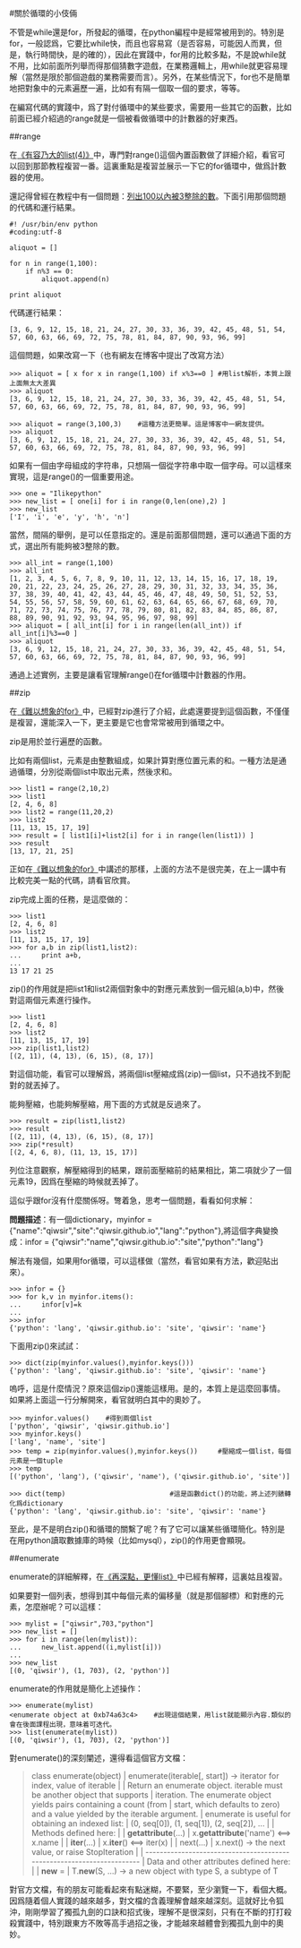 #關於循環的小伎倆

不管是while還是for，所發起的循環，在python編程中是經常被用到的。特別是for，一般認爲，它要比while快，而且也容易寫（是否容易，可能因人而異，但是，執行時間快，是的確的），因此在實踐中，for用的比較多點，不是說while就不用，比如前面所列舉而得那個猜數字遊戲，在業務邏輯上，用while就更容易理解（當然是限於那個遊戲的業務需要而言）。另外，在某些情況下，for也不是簡單地把對象中的元素遍歷一遍，比如有有隔一個取一個的要求，等等。

在編寫代碼的實踐中，爲了對付循環中的某些要求，需要用一些其它的函數，比如前面已經介紹過的range就是一個被看做循環中的計數器的好東西。

##range

在[《有容乃大的list(4)》](./116.md)中，專門對range()這個內置函數做了詳細介紹，看官可以回到那節教程複習一番。這裏重點是複習並展示一下它的for循環中，做爲計數器的使用。

還記得曾經在教程中有一個問題：[列出100以內被3整除的數](./118.md)。下面引用那個問題的代碼和運行結果。

	#! /usr/bin/env python
	#coding:utf-8

	aliquot = []

	for n in range(1,100):
	    if n%3 == 0:
	        aliquot.append(n)

	print aliquot

代碼運行結果：

    [3, 6, 9, 12, 15, 18, 21, 24, 27, 30, 33, 36, 39, 42, 45, 48, 51, 54, 57, 60, 63, 66, 69, 72, 75, 78, 81, 84, 87, 90, 93, 96, 99]

這個問題，如果改寫一下（也有網友在博客中提出了改寫方法）

    >>> aliquot = [ x for x in range(1,100) if x%3==0 ] #用list解析，本質上跟上面無太大差異
    >>> aliquot
    [3, 6, 9, 12, 15, 18, 21, 24, 27, 30, 33, 36, 39, 42, 45, 48, 51, 54, 57, 60, 63, 66, 69, 72, 75, 78, 81, 84, 87, 90, 93, 96, 99]

    >>> aliquot = range(3,100,3)    #這種方法更簡單。這是博客中一網友提供。
    >>> aliquot
    [3, 6, 9, 12, 15, 18, 21, 24, 27, 30, 33, 36, 39, 42, 45, 48, 51, 54, 57, 60, 63, 66, 69, 72, 75, 78, 81, 84, 87, 90, 93, 96, 99]

如果有一個由字母組成的字符串，只想隔一個從字符串中取一個字母。可以這樣來實現，這是range()的一個重要用途。

    >>> one = "Ilikepython"
    >>> new_list = [ one[i] for i in range(0,len(one),2) ]
    >>> new_list
    ['I', 'i', 'e', 'y', 'h', 'n']

當然，間隔的舉例，是可以任意指定的。還是前面那個問題，還可以通過下面的方式，選出所有能夠被3整除的數。

    >>> all_int = range(1,100)
    >>> all_int
    [1, 2, 3, 4, 5, 6, 7, 8, 9, 10, 11, 12, 13, 14, 15, 16, 17, 18, 19, 20, 21, 22, 23, 24, 25, 26, 27, 28, 29, 30, 31, 32, 33, 34, 35, 36, 37, 38, 39, 40, 41, 42, 43, 44, 45, 46, 47, 48, 49, 50, 51, 52, 53, 54, 55, 56, 57, 58, 59, 60, 61, 62, 63, 64, 65, 66, 67, 68, 69, 70, 71, 72, 73, 74, 75, 76, 77, 78, 79, 80, 81, 82, 83, 84, 85, 86, 87, 88, 89, 90, 91, 92, 93, 94, 95, 96, 97, 98, 99]
    >>> aliquot = [ all_int[i] for i in range(len(all_int)) if all_int[i]%3==0 ]
    >>> aliquot
    [3, 6, 9, 12, 15, 18, 21, 24, 27, 30, 33, 36, 39, 42, 45, 48, 51, 54, 57, 60, 63, 66, 69, 72, 75, 78, 81, 84, 87, 90, 93, 96, 99]

通過上述實例，主要是讓看官理解range()在for循環中計數器的作用。

##zip

在[《難以想象的for》](./206.md)中，已經對zip進行了介紹，此處還要提到這個函數，不僅僅是複習，還能深入一下，更主要是它也會常常被用到循環之中。

zip是用於並行遍歷的函數。

比如有兩個list，元素是由整數組成，如果計算對應位置元素的和。一種方法是通過循環，分別從兩個list中取出元素，然後求和。

    >>> list1 = range(2,10,2)
    >>> list1
    [2, 4, 6, 8]
    >>> list2 = range(11,20,2)
    >>> list2
    [11, 13, 15, 17, 19]
    >>> result = [ list1[i]+list2[i] for i in range(len(list1)) ]
    >>> result
    [13, 17, 21, 25]

正如在[《難以想象的for》](./206.md)中講述的那樣，上面的方法不是很完美，在上一講中有比較完美一點的代碼，請看官欣賞。

zip完成上面的任務，是這麼做的：

    >>> list1
    [2, 4, 6, 8]
    >>> list2
    [11, 13, 15, 17, 19]
    >>> for a,b in zip(list1,list2):
    ...     print a+b,
    ...
    13 17 21 25

zip()的作用就是把list1和list2兩個對象中的對應元素放到一個元組(a,b)中，然後對這兩個元素進行操作。

    >>> list1
    [2, 4, 6, 8]
    >>> list2
    [11, 13, 15, 17, 19]
    >>> zip(list1,list2)
    [(2, 11), (4, 13), (6, 15), (8, 17)]

對這個功能，看官可以理解爲，將兩個list壓縮成爲(zip)一個list，只不過找不到配對的就丟掉了。

能夠壓縮，也能夠解壓縮，用下面的方式就是反過來了。

    >>> result = zip(list1,list2)
    >>> result
    [(2, 11), (4, 13), (6, 15), (8, 17)]
    >>> zip(*result)
    [(2, 4, 6, 8), (11, 13, 15, 17)]

列位注意觀察，解壓縮得到的結果，跟前面壓縮前的結果相比，第二項就少了一個元素19，因爲在壓縮的時候就丟掉了。

這似乎跟for沒有什麼關係呀。彆着急，思考一個問題，看看如何求解：

**問題描述**：有一個dictionary，myinfor = {"name":"qiwsir","site":"qiwsir.github.io","lang":"python"},將這個字典變換成：infor = {"qiwsir":"name","qiwsir.github.io":"site","python":"lang"}

解法有幾個，如果用for循環，可以這樣做（當然，看官如果有方法，歡迎貼出來）。

    >>> infor = {}
    >>> for k,v in myinfor.items():
    ...     infor[v]=k
    ...
    >>> infor
    {'python': 'lang', 'qiwsir.github.io': 'site', 'qiwsir': 'name'}

下面用zip()來試試：

    >>> dict(zip(myinfor.values(),myinfor.keys()))
    {'python': 'lang', 'qiwsir.github.io': 'site', 'qiwsir': 'name'}

嗚呼，這是什麼情況？原來這個zip()還能這樣用。是的，本質上是這麼回事情。如果將上面這一行分解開來，看官就明白其中的奧妙了。

    >>> myinfor.values()    #得到兩個list
    ['python', 'qiwsir', 'qiwsir.github.io']
    >>> myinfor.keys()
    ['lang', 'name', 'site']
    >>> temp = zip(myinfor.values(),myinfor.keys())     #壓縮成一個list，每個元素是一個tuple
    >>> temp
    [('python', 'lang'), ('qiwsir', 'name'), ('qiwsir.github.io', 'site')]

    >>> dict(temp)                          #這是函數dict()的功能，將上述列錶轉化爲dictionary
    {'python': 'lang', 'qiwsir.github.io': 'site', 'qiwsir': 'name'}

至此，是不是明白zip()和循環的關繫了呢？有了它可以讓某些循環簡化。特別是在用python讀取數據庫的時候（比如mysql），zip()的作用更會顯現。

##enumerate

enumerate的詳細解釋，在[《再深點，更懂list》](./119.md)中已經有解釋，這裏姑且複習。

如果要對一個列表，想得到其中每個元素的偏移量（就是那個腳標）和對應的元素，怎麼辦呢？可以這樣：

    >>> mylist = ["qiwsir",703,"python"]
    >>> new_list = []
    >>> for i in range(len(mylist)):
    ...     new_list.append((i,mylist[i]))
    ...
    >>> new_list
    [(0, 'qiwsir'), (1, 703), (2, 'python')]

enumerate的作用就是簡化上述操作：

    >>> enumerate(mylist)
    <enumerate object at 0xb74a63c4>    #出現這個結果，用list就能顯示內容.類似的會在後面課程出現，意味着可迭代。
    >>> list(enumerate(mylist))
    [(0, 'qiwsir'), (1, 703), (2, 'python')]

對enumerate()的深刻闡述，還得看這個官方文檔：

>class enumerate(object)
>|  enumerate(iterable[, start]) -> iterator for index, value of iterable
>|
>|  Return an enumerate object.  iterable must be another object that supports
>|  iteration.  The enumerate object yields pairs containing a count (from
>|  start, which defaults to zero) and a value yielded by the iterable argument.
>|  enumerate is useful for obtaining an indexed list:
>|      (0, seq[0]), (1, seq[1]), (2, seq[2]), ...
>|
>|  Methods defined here:
>|
>|  __getattribute__(...)
>|      x.__getattribute__('name') <==> x.name
>|
>|  __iter__(...)
>|      x.__iter__() <==> iter(x)
>|
>|  next(...)
>|      x.next() -> the next value, or raise StopIteration
>|
>|  ----------------------------------------------------------------------
>|  Data and other attributes defined here:
>|
>|  __new__ = <built-in method __new__ of type object>
>|      T.__new__(S, ...) -> a new object with type S, a subtype of T

對官方文檔，有的朋友可能看起來有點迷糊，不要緊，至少瀏覽一下，看個大概。因爲隨着個人實踐的越來越多，對文檔的含義理解會越來越深刻。這就好比令狐沖，剛剛學習了獨孤九劍的口訣和招式後，理解不是很深刻，只有在不斷的打打殺殺實踐中，特別跟東方不敗等高手過招之後，才能越來越體會到獨孤九劍中的奧妙。

